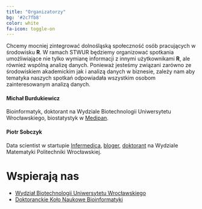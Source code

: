 ```yaml
---
title: "Organizatorzy"
bg: '#2c7fb8'
color: white
fa-icon: toggle-on
---
```


Chcemy mocniej zintegrować dolnośląską społeczność osób pracujących w środowisku **R**. W ramach STWUR będziemy organizować spotkania umożliwiające nie tylko wymianę informacji z innymi użytkownikami **R**, ale również wspólną analizę danych. Ponieważ jesteśmy związani zarówno ze środowiskiem akademickim jak i analizą danych w biznesie, zależy nam aby tematyka naszych spotkań odpowiadała wszystkim osobom zainteresowanym analizą danych.

#### Michał Burdukiewicz

Bioinformatyk, doktorant na Wydziale Biotechnologii Uniwersytetu Wrocławskiego, biostatystyk w [Medipan](http://www.medipan.de/).

#### Piotr Sobczyk

Data scientist w startupie [Infermedica](http://infermedica.com/), [bloger](http://szychtawdanych.pl/), 
[doktorant](http://prac.im.pwr.wroc.pl/~sobczyk/) na Wydziale Matematyki Politechniki Wrocławskiej.

# Wspierają nas

* [Wydział Biotechnologii Uniwersytetu Wrocławskiego](http://www.biotech.uni.wroc.pl/)
* [Doktoranckie Koło Naukowe Bioinformatyki](http://michbur.github.io/DKNB/)
